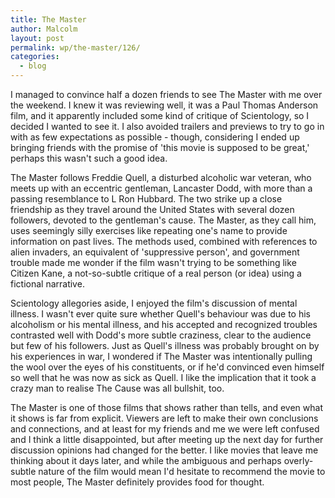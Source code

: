 ```yaml
---
title: The Master
author: Malcolm
layout: post
permalink: wp/the-master/126/
categories:
  - blog
---
```

I managed to convince half a dozen friends to see The Master with me over the weekend. I knew it was reviewing well, it was a Paul Thomas Anderson film, and it apparently included some kind of critique of Scientology, so I decided I wanted to see it. I also avoided trailers and previews to try to go in with as few expectations as possible - though, considering I ended up bringing friends with the promise of 'this movie is supposed to be great,' perhaps this wasn't such a good idea.

The Master follows Freddie Quell, a disturbed alcoholic war veteran, who meets up with an eccentric gentleman, Lancaster Dodd, with more than a passing resemblance to L Ron Hubbard. The two strike up a close friendship as they travel around the United States with several dozen followers, devoted to the gentleman's cause. The Master, as they call him, uses seemingly silly exercises like repeating one's name to provide information on past lives. The methods used, combined with references to alien invaders, an equivalent of 'suppressive person', and government trouble made me wonder if the film wasn't trying to be something like Citizen Kane, a not-so-subtle critique of a real person (or idea) using a fictional narrative.

Scientology allegories aside, I enjoyed the film's discussion of mental illness. I wasn't ever quite sure whether Quell's behaviour was due to his alcoholism or his mental illness, and his accepted and recognized troubles contrasted well with Dodd's more subtle craziness, clear to the audience but few of his followers. Just as Quell's illness was probably brought on by his experiences in war, I wondered if The Master was intentionally pulling the wool over the eyes of his constituents, or if he'd convinced even himself so well that he was now as sick as Quell. I like the implication that it took a crazy man to realise The Cause was all bullshit, too.

The Master is one of those films that shows rather than tells, and even what it shows is far from explicit. Viewers are left to make their own conclusions and connections, and at least for my friends and me we were left confused and I think a little disappointed, but after meeting up the next day for further discussion opinions had changed for the better. I like movies that leave me thinking about it days later, and while the ambiguous and perhaps overly-subtle nature of the film would mean I'd hesitate to recommend the movie to most people, The Master definitely provides food for thought.